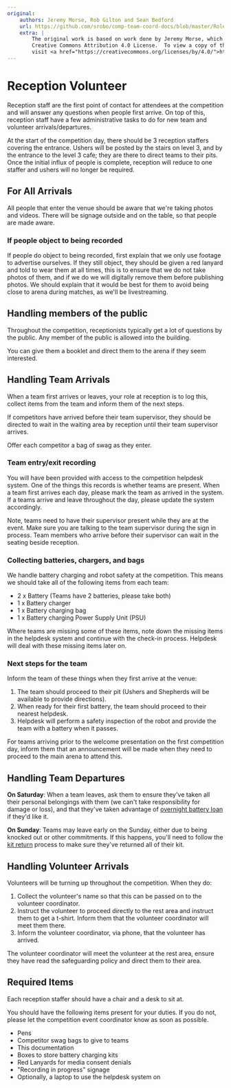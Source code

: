 ```yaml
---
original:
    authors: Jeremy Morse, Rob Gilton and Sean Bedford
    url: https://github.com/srobo/comp-team-coord-docs/blob/master/RoleDescriptions/reception.md
    extra: |
        The original work is based on work done by Jeremy Morse, which was under the
        Creative Commons Attribution 4.0 License.  To view a copy of this license,
        visit <a href="https://creativecommons.org/licenses/by/4.0/">https://creativecommons.org/licenses/by/4.0/</a>.
---
```


# Reception Volunteer

Reception staff are the first point of contact for attendees at the competition and will answer any questions when people first arrive.
On top of this, reception staff have a few administrative tasks to do for new team and volunteer arrivals/departures.

At the start of the competition day, there should be 3 reception staffers covering the entrance.
Ushers will be posted by the stairs on level 3, and by the entrance to the level 3 cafe; they are there to direct teams to their pits.
Once the initial influx of people is complete, reception will reduce to one staffer and ushers will no longer be required.

## For All Arrivals

All people that enter the venue should be aware that we're taking photos and videos. There will be signage outside and on the table, so that people are made aware.

### If people object to being recorded

If people do object to being recorded, first explain that we only use footage to advertise ourselves.
If they still object, they should be given a red lanyard and told to wear them at all times, this is to ensure that we do not take photos of them, and if we do we will digitally remove them before publishing photos. We should explain that it would be best for them to avoid being close to arena during matches, as we'll be livestreaming.

## Handling members of the public

Throughout the competition, receptionists typically get a lot of questions by the public. Any member of the public is allowed into the building.

You can give them a booklet and direct them to the arena if they seem interested.

## Handling Team Arrivals

When a team first arrives or leaves, your role at reception is to log this, collect items from the team and inform them of the next steps.

If competitors have arrived before their team supervisor, they should be directed to wait in the waiting area by reception until their team supervisor arrives.

Offer each competitor a bag of swag as they enter.

### Team entry/exit recording

You will have been provided with access to the competition helpdesk system. One of the things this records is whether teams are present. When a team first arrives each day, please mark the team as arrived in the system. If a teams arrive and leave throughout the day, please update the system accordingly.

Note, teams need to have their supervisor present while they are at the event. Make sure you are talking to the team supervisor during the sign in process. Team members who arrive before their supervisor can wait in the seating beside reception.

### Collecting batteries, chargers, and bags

We handle battery charging and robot safety at the competition. This means we should take all of the following items from each team:

-   2 x Battery (Teams have 2 batteries, please take both)
-   1 x Battery charger
-   1 x Battery charging bag
-   1 x Battery charging Power Supply Unit (PSU)

Where teams are missing some of these items, note down the missing items in the helpdesk system and continue with the check-in process. Helpdesk will deal with these missing items later on.

### Next steps for the team

Inform the team of these things when they first arrive at the venue:

1. The team should proceed to their pit (Ushers and Shepherds will be available to provide directions).
2. When ready for their first battery, the team should proceed to their nearest helpdesk.
3. Helpdesk will perform a safety inspection of the robot and provide the team with a battery when it passes.

For teams arriving prior to the welcome presentation on the first competition day, inform them that an announcement will be made when they need to proceed to the main arena to attend this.

## Handling Team Departures

**On Saturday**: When a team leaves, ask them to ensure they've taken all their personal belongings with them (we can't take responsibility for damage or loss), and that they've taken advantage of [overnight battery loan](../../team-support/overnight-battery-loan.md) if they'd like it.

**On Sunday**: Teams may leave early on the Sunday, either due to being knocked out or other commitments. If this happens, you'll need to follow the [kit return](../../team-support/kit-return.md) process to make sure they've returned all of their kit.

## Handling Volunteer Arrivals

Volunteers will be turning up throughout the competition. When they do:

1. Collect the volunteer's name so that this can be passed on to the volunteer coordinator.
2. Instruct the volunteer to proceed directly to the rest area and instruct them to get a t-shirt. Inform them that the volunteer coordinator will meet them there.
3. Inform the volunteer coordinator, via phone, that the volunteer has arrived.

The volunteer coordinator will meet the volunteer at the rest area, ensure they have read the safeguarding policy and direct them to their area.

## Required Items

Each reception staffer should have a chair and a desk to sit at.

You should have the following items present for your duties. If you do not, please let the competition event coordinator know as soon as possible.

-   Pens
-   Competitor swag bags to give to teams
-   This documentation
-   Boxes to store battery charging kits
-   Red Lanyards for media consent denials
-   "Recording in progress" signage
-   Optionally, a laptop to use the helpdesk system on
